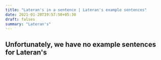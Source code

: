 ```yaml
---
title: "Lateran's in a sentence | Lateran's example sentences"
date: 2021-01-20T19:57:50+05:30
draft: falses
summary: "Lateran's"
---
```

## Unfortunately, we have no example sentences for Lateran's                 
